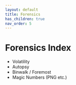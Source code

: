 ```yaml
---
layout: default
title: Forensics
has_children: true
nav_order: 5
---
```


# Forensics Index
* Volatility
* Autopsy
* Binwalk / Foremost
* Magic Numbers (PNG etc.)
